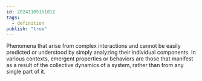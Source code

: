 ```yaml
---
id: 20241105151012
tags:
  - definition
publish: "true"
---
```

Phenomena that arise from complex interactions and cannot be easily predicted or understood by simply analyzing their individual components. In various contexts, emergent properties or behaviors are those that manifest as a result of the collective dynamics of a system, rather than from any single part of it.